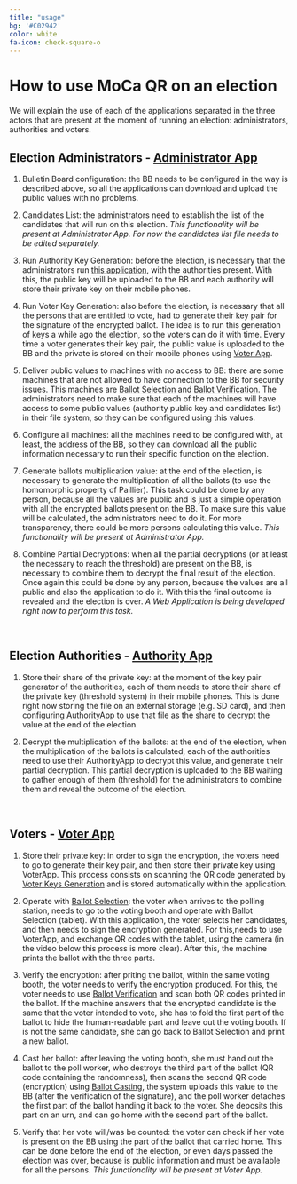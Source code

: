 ```yaml
---
title: "usage"
bg: '#C02942'
color: white
fa-icon: check-square-o
---
```


# How to use MoCa QR on an election

We will explain the use of each of the applications separated in the three actors that are present at the moment of running an election: administrators, authorities and voters.

## Election Administrators - [Administrator App](https://www.github.com/niclabs/moca-administrator-app)

1. Bulletin Board configuration: the BB needs to be configured in the way is described above, so all the applications can download and upload the public values with no problems.

2. Candidates List: the administrators need to establish the list of the candidates that will run on this election. *This functionality will be present at Administrator App. For now the candidates list file needs to be edited separately.*

3. Run Authority Key Generation: before the election, is necessary that the administrators run [this application](https://www.github.com/niclabs/moca-auth-keys-generator), with the authorities present. With this, the public key will be uploaded to the BB and each authority will store their private key on their mobile phones.

4. Run Voter Key Generation: also before the election, is necessary that all the persons that are entitled to vote, had to generate their key pair for the signature of the encrypted ballot. The idea is to run this generation of keys a while ago the election, so the voters can do it with time. Every time a voter generates their key pair, the public value is uploaded to the BB and the private is stored on their mobile phones using [Voter App](https://www.github.com/niclabs/moca-voter-app).

5. Deliver public values to machines with no access to BB: there are some machines that are not allowed to have connection to the BB for security issues. This machines are [Ballot Selection](https://www.github.com/niclabs/moca-ballot-selection) and [Ballot Verification](https://www.github.com/niclabs/moca-ballot-verification). The administrators need to make sure that each of the machines will have access to some public values (authority public key and candidates list) in their file system, so they can be configured using this values. 

6. Configure all machines: all the machines need to be configured with, at least, the address of the BB, so they can download all the public information necessary to run their specific function on the election.

7. Generate ballots multiplication value: at the end of the election, is necessary to generate the multiplication of all the ballots (to use the homomorphic property of Paillier). This task could be done by any person, because all the values are public and is just a simple operation with all the encrypted ballots present on the BB. To make sure this value will be calculated, the administrators need to do it. For more transparency, there could be more persons calculating this value. *This functionality will be present at Administrator App.*

8. Combine Partial Decryptions: when all the partial decryptions (or at least the necessary to reach the threshold) are present on the BB, is necessary to combine them to decrypt the final result of the election. Once again this could be done by any person, because the values are all public and also the application to do it. With this the final outcome is revealed and the election is over. *A Web Application is being developed right now to perform this task.*

<br/>
 
## Election Authorities - [Authority App](https://www.github.com/niclabs/moca-authority-app)

1. Store their share of the private key: at the moment of the key pair generator of the authorities, each of them needs to store their share of the private key (threshold system) in their mobile phones. This is done right now storing the file on an external storage (e.g. SD card), and then configuring AuthorityApp to use that file as the share to decrypt the value at the end of the election.

2. Decrypt the multiplication of the ballots: at the end of the election, when the multiplication of the ballots is calculated, each of the authorities need to use their AuthorityApp to decrypt this value, and generate their partial decryption. This partial decryption is uploaded to the BB waiting to gather enough of them (threshold) for the administrators to combine them and reveal the outcome of the election.

<br/>

## Voters - [Voter App](https://www.github.com/niclabs/moca-voter-app)

1. Store their private key: in order to sign the encryption, the voters need to go to generate their key pair, and then store their private key using VoterApp. This process consists on scanning the QR code generated by [Voter Keys Generation](https://www.github.com/niclabs/moca-voter-keys-generator) and is stored automatically within the application.

2. Operate with [Ballot Selection](https://www.github.com/niclabs/moca-ballot-selection): the voter when arrives to the polling station, needs to go to the voting booth and operate with Ballot Selection (tablet). With this application, the voter selects her candidates, and then needs to sign the encryption generated. For this,needs to use VoterApp, and exchange QR codes with the tablet, using the camera (in the video below this process is more clear). After this, the machine prints the ballot with the three parts.

3. Verify the encryption: after priting the ballot, within the same voting booth, the voter needs to verify the encryption produced. For this, the voter needs to use [Ballot Verification](https://www.github.com/niclabs/moca-ballot-verification) and scan both QR codes printed in the ballot. If the machine answers that the encrypted candidate is the same that the voter intended to vote, she has to fold the first part of the ballot to hide the human-readable part and leave out the voting booth. If is not the same candidate, she can go back to Ballot Selection and print a new ballot.

4. Cast her ballot: after leaving the voting booth, she must hand out the ballot to the poll worker, who destroys the third part of the ballot (QR code containing the randomness), then scans the second QR code (encryption) using [Ballot Casting](https://www.github.com/niclabs/moca-ballot-casting), the system uploads this value to the BB (after the verification of the signature), and the poll worker detaches the first part of the ballot handing it back to the voter. She deposits this part on an urn, and can go home with the second part of the ballot.

5. Verify that her vote will/was be counted: the voter can check if her vote is present on the BB using the part of the ballot that carried home. This can be done before the end of the election, or even days passed the election was over, because is public information and must be available for all the persons. *This functionality will be present at Voter App.*
